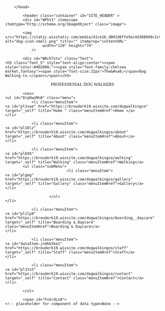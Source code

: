 <!DOCTYPE html>
<html lang="en">
<head>
    <meta http-equiv="X-UA-Compatible" content="IE=9,chrome=1"/>
    <meta charset="utf-8"/>

<title>Dogwalkingco</title>

<meta name="fb_admins_meta_tag" content=""/>
<meta name="description" content="Home "/>

<meta http-equiv="etag" content="d663abf4e5fc7c298dd85f65de07b116"/>
<meta property="og:title" content="Dogwalkingco"/>
<meta property="og:type" content="article"/>
<meta property="og:site_name" content="dogwalkingco"/>
<meta property="og:description" content="Home "/>
<meta name="SKYPE_TOOLBAR" content="SKYPE_TOOLBAR_PARSER_COMPATIBLE"/>
        
        </head>
<body>
    
    
            <header class="container" id="SITE_HEADER" >
            <div id="WPht1" itemscope itemtype="http://schema.org/ImageObject" class="image">

            <img src="https://static.wixstatic.com/media/41ce1b_d001d6ffe5ec4d388949c1c90bc3d8b1%7Emv2.png_srz_120_74_85_22_0.50_1.20_0.00_png_srz" alt="dog-icon-small.png" title="" itemprop="contentURL"
                     width="120" height="74"
                />
    
    
</div>

            <div id="WRchTxtu" class="Text">
    <h5 class="font_5" style="text-align:center"><span style="color:#4D2808;"><span style="font-family:chelsea market,fantasy"><span style="font-size:22px">The&#xa0;</span>Dog Walking Co.</span></span></h5>

<p class="font_7" style="text-align:center"><span style="font-family: &quot;chelsea market&quot;, fantasy;">PROFESSIONAL</span><span style="font-family:chelsea market,fantasy">&#xa0;DOG WALKERS</span></p>
</div>


            <nav>
    <ul id="DrpDwnMn0" class="menu">
                <li class="menuItem">
    <a id="pl1xae" href="https://brouderk19.wixsite.com/dogwalkingco" target="_self" title="Home " class="menuItemHref">Home </a>
    </li>

                <li class="menuItem">
    <a id="pl16lz" href="https://brouderk19.wixsite.com/dogwalkingco/about" target="_self" title="About" class="menuItemHref">About</a>
    </li>

                <li class="menuItem">
    <a id="plb56" href="https://brouderk19.wixsite.com/dogwalkingco/walking" target="_self" title="Walking" class="menuItemHref">Walking</a>
            <ul class="subMenu">
                                <li class="menuItem">
    <a id="plgeg" href="https://brouderk19.wixsite.com/dogwalkingco/gallery" target="_self" title="Gallery" class="menuItemHref">Gallery</a>
    </li>

                        </ul>
    </li>

                <li class="menuItem">
    <a id="pl1lp9" href="https://brouderk19.wixsite.com/dogwalkingco/boarding__daycare" target="_self" title="Boarding & Daycare" class="menuItemHref">Boarding & Daycare</a>
    </li>

                <li class="menuItem">
    <a id="dataItem-jn4kb3ke1" href="https://brouderk19.wixsite.com/dogwalkingco/staff" target="_self" title="Staff" class="menuItemHref">Staff</a>
    </li>

                <li class="menuItem">
    <a id="pl1ts5" href="https://brouderk19.wixsite.com/dogwalkingco/contact" target="_self" title="Contact" class="menuItemHref">Contact</a>
    </li>

            </ul>
</nav>

            <span id="FvGrdLn0">
    <!-- placeholder for component of data type=None -->
</span>
    </header>
<section class="page" id="mainPage">
                <span id="comp-igi40bhf">
    <!-- placeholder for component of data type=None -->
</span>
            <div id="comp-jn4iwd0z" type="TPA-Part" class="anon$2">
<style>
        ol#gallerya158fa5d-8568-44c0-a94b-221e2bf23571 {
            line-height: 2;
            -webkit-column-count: 5;
            -webkit-column-gap: 0px;
            -moz-column-count: 5;
            -moz-column-gap: 0px;
            column-count: 5;
            column-gap: 10px;
        }

        ol#gallerya158fa5d-8568-44c0-a94b-221e2bf23571 li {
            list-style-type: none;
            display: inline-block;
            width: 100% !important;
            height: 100% !important;
        }

        ol#gallerya158fa5d-8568-44c0-a94b-221e2bf23571 li img {
            height: 100%;
            width: 100%;
            }

        ol#gallerya158fa5d-8568-44c0-a94b-221e2bf23571 li iframe {
            height: 100%;
            width: 100%;
        }

        ol#gallerya158fa5d-8568-44c0-a94b-221e2bf23571 li video {
            height: 100%;
            width: 100%;
        }

        ol#gallerya158fa5d-8568-44c0-a94b-221e2bf23571 li div div {
            height:  100% !important;
            width: 100% !important;
            padding: 0% !important;
        }

        ol#gallerya158fa5d-8568-44c0-a94b-221e2bf23571 li a div div div {
        transform: translateY(0%) !important;
        }
        
        ol#gallerya158fa5d-8568-44c0-a94b-221e2bf23571 li div div div {
        transform: translateY(0%) !important;
        }
    </style> 
<ol id="gallerya158fa5d-8568-44c0-a94b-221e2bf23571" itemscope itemtype="http://schema.org/ImageGallery"> 
 <li id="61c6dc57-17bc-435c-8cd8-ed27257834ad" itemprop="itemListElement" itemscope itemtype="http://schema.org/ImageObject"> <a href="https://brouderk19.wixsite.com/dogwalkingco/fullscreen-page/comp-jn4iwd0z/61c6dc57-17bc-435c-8cd8-ed27257834ad/0/%3Fi%3D0%26p%3DmainPage%26s%3Dstyle-jn4iwd1t" target="_blank"> <img src="https://static.wixstatic.com/media/37e10fea6b654cd1b3a1e5fa0fdcc698.jpg/v1/fill/w_1600,h_1066,al_c,q_90/file.jpg" itemprop="contentUrl" alt="Corgi" title="Corgi" width="1600" height="1066"> </a> </li> 
 <li id="17078ca7-0ef3-4190-b58d-965f2355e2ca" itemprop="itemListElement" itemscope itemtype="http://schema.org/ImageObject"> <a href="https://brouderk19.wixsite.com/dogwalkingco/fullscreen-page/comp-jn4iwd0z/17078ca7-0ef3-4190-b58d-965f2355e2ca/1/%3Fi%3D1%26p%3DmainPage%26s%3Dstyle-jn4iwd1t" target="_blank"> <img src="https://static.wixstatic.com/media/19d05d521b3a4e5e9901133e61b93b12.jpg/v1/fill/w_1600,h_1066,al_c,q_90/file.jpg" itemprop="contentUrl" alt="Dog Walking on a Sunny Day" title="Dog Walking on a Sunny Day" width="1600" height="1066"> </a> </li> 
 <li id="75e69f4f-9668-42ea-a773-65c2d1e39d8f" itemprop="itemListElement" itemscope itemtype="http://schema.org/ImageObject"> <a href="https://brouderk19.wixsite.com/dogwalkingco/fullscreen-page/comp-jn4iwd0z/75e69f4f-9668-42ea-a773-65c2d1e39d8f/2/%3Fi%3D2%26p%3DmainPage%26s%3Dstyle-jn4iwd1t" target="_blank"> <img src="https://static.wixstatic.com/media/41ce1b_9ac4092ba404469dbef2e73a2475c383~mv2.jpg/v1/fill/w_1000,h_1000,al_c,q_90/file.jpg" itemprop="contentUrl" alt="dog+walker+in+Charlotte+NC.JPG" title="dog+walker+in+Charlotte+NC.JPG" width="1000" height="1000"> </a> </li> 
 <li id="2d10e7c3-34e9-462c-9e36-18501eecc00f" itemprop="itemListElement" itemscope itemtype="http://schema.org/ImageObject"> <a href="https://brouderk19.wixsite.com/dogwalkingco/fullscreen-page/comp-jn4iwd0z/2d10e7c3-34e9-462c-9e36-18501eecc00f/3/%3Fi%3D3%26p%3DmainPage%26s%3Dstyle-jn4iwd1t" target="_blank"> <img src="https://static.wixstatic.com/media/41ce1b_30d43333dccc445aa9a60a884c519e5a~mv2.jpg/v1/fill/w_680,h_453,al_c,q_90/file.jpg" itemprop="contentUrl" alt="teach-dog-walk-leash.jpg" title="teach-dog-walk-leash.jpg" width="680" height="453"> </a> </li> 
 <li id="cbeed1c0-2469-45ff-ba6f-1f53ee0bb470" itemprop="itemListElement" itemscope itemtype="http://schema.org/ImageObject"> <a href="https://brouderk19.wixsite.com/dogwalkingco/fullscreen-page/comp-jn4iwd0z/cbeed1c0-2469-45ff-ba6f-1f53ee0bb470/4/%3Fi%3D4%26p%3DmainPage%26s%3Dstyle-jn4iwd1t" target="_blank"> <img src="https://static.wixstatic.com/media/41ce1b_c95e9917b4e5468496832dc30677cee9~mv2.jpg/v1/fill/w_800,h_480,al_c,q_90/file.jpg" itemprop="contentUrl" alt="make-money-as-a-dog-walker.jpg" title="make-money-as-a-dog-walker.jpg" width="800" height="480"> </a> </li> 
 <li id="ba9d4074-a9f4-43cc-95ac-6c05ee33b5d0" itemprop="itemListElement" itemscope itemtype="http://schema.org/ImageObject"> <a href="https://brouderk19.wixsite.com/dogwalkingco/fullscreen-page/comp-jn4iwd0z/ba9d4074-a9f4-43cc-95ac-6c05ee33b5d0/5/%3Fi%3D5%26p%3DmainPage%26s%3Dstyle-jn4iwd1t" target="_blank"> <img src="https://static.wixstatic.com/media/41ce1b_80e9115a96834caba493f1426cdf7885~mv2.jpg/v1/fill/w_300,h_195,al_c,q_90/file.jpg" itemprop="contentUrl" alt="Dog-Walking.jpg" title="Dog-Walking.jpg" width="300" height="195"> </a> </li> 
</ol>
</div>
            <ul id="SldrGllry0" class="Gallery" type="wysiwyg.viewer.components.SliderGallery">
    <li id="image41x" itemscope itemtype="http://schema.org/ImageObject">
            <img src="https://static.wixstatic.com/media/41d000_e4b9806a75b61053f1d6d4ccab8903df.png_srz_528_186_85_22_0.50_1.20_0.00_png_srz" alt="I'm a title" itemprop="contentURL"
                 width="528" height="186"
            />
        
            <p itemprop="name">I'm a title</p>
                <p itemprop="description">I'm a description. Click to edit me</p>
    </li>

    <li id="image9ua" itemscope itemtype="http://schema.org/ImageObject">
            <img src="https://static.wixstatic.com/media/41d000_ead2345fbcfbdea0aacddba263ae79fe.png_srz_528_186_85_22_0.50_1.20_0.00_png_srz" alt="I'm a title" itemprop="contentURL"
                 width="528" height="186"
            />
        
            <p itemprop="name">I'm a title</p>
                <p itemprop="description">I'm a description. Click to edit me</p>
    </li>

    <li id="image3xe" itemscope itemtype="http://schema.org/ImageObject">
            <img src="https://static.wixstatic.com/media/41d000_9e5a16fe8fb3c9705a8ac1eb417c4969.png_srz_528_186_85_22_0.50_1.20_0.00_png_srz" alt="I'm a title" itemprop="contentURL"
                 width="528" height="186"
            />
        
            <p itemprop="name">I'm a title</p>
                <p itemprop="description">I'm a description. Click to edit me</p>
    </li>

</ul>
            <div id="WRchTxt0" class="Text">
    <h2 class="font_2" style="line-height: 1.4em; font-size: 33px;"><span style="font-size:33px;"><span style="font-family:lulo-clean-w01-one-bold,sans-serif"><span style="font-weight:bold"><a href="https://brouderk19.wixsite.com/dogwalkingco/boarding__daycare" target="_self">A HAPPY DOG</a></span></span></span></h2>

<h2 class="font_2" style="line-height: 1.4em; font-size: 33px;"><span style="font-size:33px;"><span style="font-family:lulo-clean-w01-one-bold,sans-serif"><span style="font-weight:bold"><a href="https://brouderk19.wixsite.com/dogwalkingco/boarding__daycare" target="_self"> IS A HAPPY CUSTOMER!</a></span></span></span></h2>
</div>


            <div id="WRchTxt4" class="Text">
    <h6 class="font_6" style="line-height: 1.3em; font-size: 16px;"><span style="font-size:16px;"><span style="font-family:lulo-clean-w01-one-bold,sans-serif;"><a href="https://brouderk19.wixsite.com/dogwalkingco/boarding__daycare" target="_self">AVAILABLE HOURS 8am-9pm DAILY</a></span></span></h6>
</div>


            <span id="FvGrdLn1">
    <!-- placeholder for component of data type=None -->
</span>
            <div class="container" id="Cntnrj" >
            <div id="WRchTxtc" class="Text">
    <h6 class="font_6" style="font-size:27px; line-height:1em; text-align:center"><span class="color_24"><span style="font-size:27px"><span style="font-family:lulo-clean-w01-one-bold,sans-serif">TRY OUR DAYCARE FOR FREE NOW!</span></span></span></h6>

<p class="font_7">&#xa0;</p>
</div>


            <a id="StBttn0"  href="https://brouderk19.wixsite.com/dogwalkingco/boarding__daycare"  target="_self"  class="Button">Read more</a>

    </div>

            <div class="container" id="Cntnr3" >
            <div id="WRchTxt5" class="Text">
    <h5 class="font_5" style="font-size: 33px; line-height: 1.2em; text-align: center;"><span style="font-size:33px;"><span class="color_28"><span style="font-family:lulo-clean-w01-one-bold,sans-serif">BOARDING</span></span></span></h5>

<h6 class="font_6" style="font-size:24px; line-height:1.3em; text-align:center"><span style="font-size:24px"><span style="font-family:lulo-clean-w01-one-bold,sans-serif">Enjoy your vacation and leave your dog safely with us.</span></span></h6>
</div>


            <a id="StBttn1"  href="https://brouderk19.wixsite.com/dogwalkingco/boarding__daycare"  target="_self"  class="Button">Read more</a>

    </div>

            <div class="container" id="Cntnr5" >
            <div id="WRchTxt7" class="Text">
    <h3 class="font_3" style="font-size:34px; line-height:1.1em; text-align:center"><span style="font-size:34px"><span style="font-family:lulo-clean-w01-one-bold,sans-serif">Book a walk with us today!</span></span></h3>
</div>


            <a id="comp-jn4k25q0"  href="https://brouderk19.wixsite.com/dogwalkingco"  target="_self"  class="Button">Book Now</a>

    </div>

    </section>
<footer class="container" id="SITE_FOOTER" >
            <span id="comp-igi3yhkt">
    <!-- placeholder for component of data type=None -->
</span>
            <div id="WRchTxtn" class="Text">
    <h6 class="font_6" style="font-size:23px"><span style="font-weight:bold"><span style="font-size:23px"><span style="font-family:lulo-clean-w01-one-bold,sans-serif">OPENING HOURS</span></span></span></h6>

<p class="font_7" style="font-size:10px; line-height:1.3em"><span style="font-size:10px"><span style="font-family:lulo-clean-w01-one-bold,sans-serif">MONDAY-FRIDAY</span></span></p>

<p class="font_7" style="font-size:10px; line-height:1.3em"><span style="font-size:10px"><span style="font-family:lulo-clean-w01-one-bold,sans-serif">8am-9pm</span></span></p>

<p class="font_7" style="font-size:10px; line-height:1.3em"><span style="font-size:10px"><span style="font-family:lulo-clean-w01-one-bold,sans-serif">​SATURDAY-SUNDAY</span></span></p>

<p class="font_7" style="font-size:10px; line-height:1.3em"><span style="font-size:10px"><span style="font-family:lulo-clean-w01-one-bold,sans-serif">8am-9pm</span></span></p>

<p class="font_7">&#xa0;</p>
</div>


            <div id="WRchTxti" class="Text">
    <p class="font_8" style="font-size:23px"><span style="font-weight:bold"><span style="font-size:23px"><span style="font-family:lulo-clean-w01-one-bold,sans-serif">Contact Info</span></span></span></p>

<p class="font_8" style="font-size:10px"><span style="font-size:10px"><span style="font-family:lulo-clean-w01-one-bold,sans-serif">P. Sherman</span></span></p>

<p class="font_8" style="font-size:10px"><span style="font-size:10px"><span style="font-family:lulo-clean-w01-one-bold,sans-serif">42 Wallaby Way, Sydney 2060</span></span></p>

<p class="font_8" style="font-size:10px"><span style="font-size:10px"><span style="font-family:lulo-clean-w01-one-bold,sans-serif"><span style="text-decoration:underline"><a href="mailto:dogwalkers@gmail.com?subject=&amp;body=null" target="_self" rel="nofollow">dogwalkers@gmail.com</a></span></span></span></p>

<p class="font_8" style="font-size:10px"><span style="font-size:10px"><span style="font-family:lulo-clean-w01-one-bold,sans-serif">T / (321)-654-0987<br>
F / 123-456-7890</span></span></p>

<p class="font_7">&#xa0;</p>
</div>


            <div id="WRchTxtr" class="Text">
    <h6 class="font_6" style="line-height: 1.3em; font-size: 23px;"><span style="font-size:23px;"><span style="font-family:lulo-clean-w01-one-bold,sans-serif;">FIND​ US</span></span></h6>
</div>


            <div id="GglMp1" itemscope itemtype="http://schema.org/ImageObject" class="google-map">
    <h4 itemprop="name">Sydney NSW, Australia</h4>
    <img src="http://maps.googleapis.com/maps/api/staticmap?center=Sydney+NSW%2C+Australia&size=385x190&maptype=TERRAIN&zoom=14&markers=color:red%7C-33.8688197,151.20929550000005&sensor=true" alt="Sydney NSW, Australia" title="" itemprop="contentURL" width="385" height="190">
    <p itemprop="description">The Dog Walking Co.</p>
</div>

            <span id="comp-jn4jydu5">
    <!-- placeholder for component of data type=VectorImage -->
</span>
            <ul id="LnkBr1" class="SocialLinkBar">
    <li itemscope itemtype="http://schema.org/ImageObject" class="LinkBarItem">
    <a href="http://twitter.com/#!/wix">
        <img src="https://static.wixstatic.com/media/89b1d2497b29ccbb7d37be1ec6ef0052.png" itemprop="contentURL" width="205" height="205"/>
    </a>
</li>

    <li itemscope itemtype="http://schema.org/ImageObject" class="LinkBarItem">
    <a href="http://www.youtube.com/user/Wix">
        <img src="https://static.wixstatic.com/media/18c89da08d6d565d177322d1faabb972.wix_mp" itemprop="contentURL" width="205" height="205"/>
    </a>
</li>

    <li itemscope itemtype="http://schema.org/ImageObject" class="LinkBarItem">
    <a href="http://www.facebook.com/wix">
        <img src="https://static.wixstatic.com/media/da00086a27cc2c52ec7a11ec468c4d29.wix_mp" itemprop="contentURL" width="205" height="205"/>
    </a>
</li>

</ul>
           
</div>


    </footer>

    
        
           
        </body>
</html>

